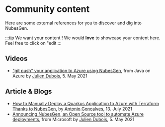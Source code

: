 # Community content

Here are some external references for you to discover and dig into NubesGen.

:::tip We want your content ! 
We would **love** to showcase your content here. Feel free to click on "edit
:::

## Videos

* ["git push" your application to Azure using NubesGen](https://www.youtube.com/watch?v=BHAX8BIkP-s), from Java on Azure by [Julien Dubois](https://twitter.com/juliendubois), 5. May 2021

## Article & Blogs

* [How to Manually Deploy a Quarkus Application to Azure with Terraform Thanks to NubesGen](https://antoniogoncalves.org/2021/07/12/how-to-manually-deploy-a-quarkus-application-to-azure-with-terraform-thanks-to-nubesgen/), by [Antonio Goncalves](https://twitter.com/agoncal), 13. July 2021
* [Announcing NubesGen, an Open Source tool to automate Azure deployments](https://dev.to/azure/announcing-nubesgen-an-open-source-tool-to-automate-azure-deployments-1l4a), from Microsoft by [Julien Dubois](https://twitter.com/juliendubois), 5. May 2021
